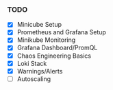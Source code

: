 ### TODO

- [x] Minicube Setup
- [x] Prometheus and Grafana Setup
- [x] Minikube Monitoring
- [x] Grafana Dashboard/PromQL
- [x] Chaos Engineering Basics
- [x] Loki Stack
- [x] Warnings/Alerts
- [ ] Autoscaling
